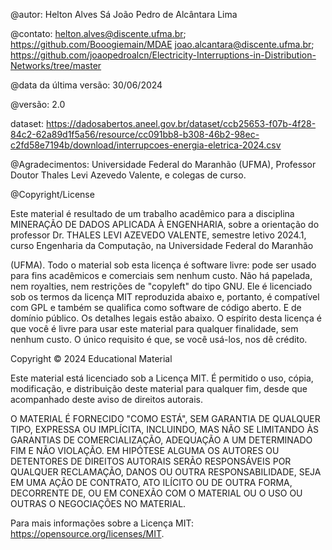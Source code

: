 @autor: Helton Alves Sá
        João Pedro de Alcântara Lima

@contato: helton.alves@discente.ufma.br; <br> https://github.com/Booogiemain/MDAE
         joao.alcantara@discente.ufma.br; https://github.com/joaopedroalcn/Electricity-Interruptions-in-Distribution-Networks/tree/master

@data da última versão: 30/06/2024

@versão: 2.0

dataset: https://dadosabertos.aneel.gov.br/dataset/ccb25653-f07b-4f28-84c2-62a89d1f5a56/resource/cc091bb8-b308-46b2-98ec-c2fd58e7194b/download/interrupcoes-energia-eletrica-2024.csv

@Agradecimentos: Universidade Federal do Maranhão (UFMA), Professor Doutor Thales Levi Azevedo Valente, e colegas de curso.

@Copyright/License

Este material é resultado de um trabalho acadêmico para a disciplina MINERAÇÃO DE DADOS APLICADA À ENGENHARIA, sobre a orientação do professor Dr. THALES LEVI AZEVEDO VALENTE, semestre letivo 2024.1, curso Engenharia da Computação, na Universidade Federal do Maranhão

(UFMA). Todo o material sob esta licença é software livre: pode ser usado para fins acadêmicos e comerciais sem nenhum custo. Não há papelada, nem royalties, nem restrições de "copyleft" do tipo GNU. Ele é licenciado sob os termos da licença MIT reproduzida abaixo e, portanto, é compatível com GPL e também se qualifica como software de código aberto. E de domínio público. Os detalhes legais estão abaixo. O espírito desta licença é que você é livre para usar este material para qualquer finalidade, sem nenhum custo. O único requisito é que, se você usá-los, nos dê crédito.

Copyright © 2024 Educational Material

Este material está licenciado sob a Licença MIT. É permitido o uso, cópia, modificação, e distribuição deste material para qualquer fim, desde que acompanhado deste aviso de direitos autorais.

O MATERIAL É FORNECIDO "COMO ESTÁ", SEM GARANTIA DE QUALQUER TIPO, EXPRESSA OU IMPLÍCITA, INCLUINDO, MAS NÃO SE LIMITANDO ÀS GARANTIAS DE COMERCIALIZAÇÃO, ADEQUAÇÃO A UM DETERMINADO FIM E NÃO VIOLAÇÃO. EM HIPÓTESE ALGUMA OS AUTORES OU DETENTORES DE DIREITOS AUTORAIS SERÃO RESPONSÁVEIS POR QUALQUER RECLAMAÇÃO, DANOS OU OUTRA RESPONSABILIDADE, SEJA EM UMA AÇÃO DE CONTRATO, ATO ILÍCITO OU DE OUTRA FORMA, DECORRENTE DE, OU EM CONEXÃO COM O MATERIAL OU O USO OU OUTRAS O NEGOCIAÇÕES NO MATERIAL.

Para mais informações sobre a Licença MIT: https://opensource.org/licenses/MIT.
